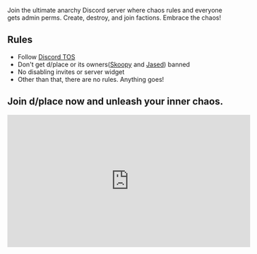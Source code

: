 Join the ultimate anarchy Discord server where chaos rules and everyone gets admin perms. Create, destroy, and join factions. Embrace the chaos!

## Rules

- Follow [Discord TOS](https://discord.com/terms)
- Don't get d/place or its owners([Skoopy](skoopy.jased.xyz) and [Jased](jased.xyz)) banned
- No disabling invites or server widget
- Other than that, there are no rules. Anything goes!

## Join d/place now and unleash your inner chaos.

<iframe 
    src="https://discord.com/widget?id=1096605284631334972&theme=dark" 
    width="550" height="300" 
    allowtransparency="true" 
    frameborder="0" 
    sandbox="allow-popups allow-popups-to-escape-sandbox allow-same-origin allow-scripts"
></iframe>

